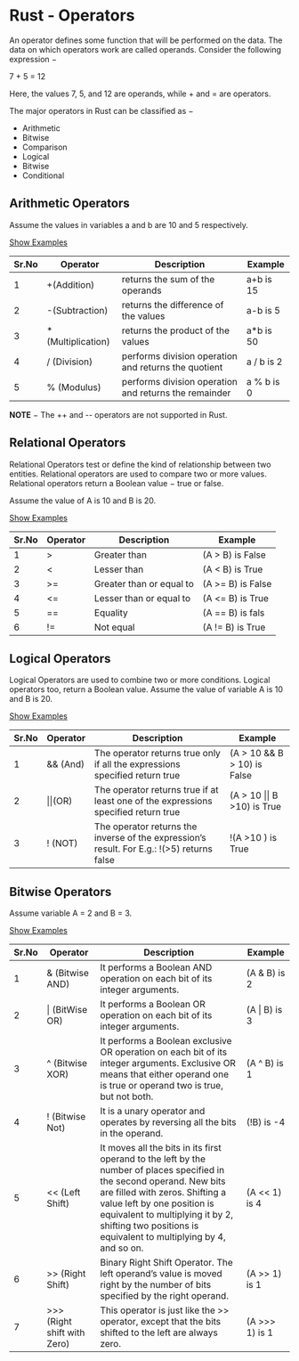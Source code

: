 # Rust - Operators

An operator defines some function that will be performed on the data. The data on which operators work are called operands. Consider the following expression −

7 + 5 = 12

Here, the values 7, 5, and 12 are operands, while + and = are operators.

The major operators in Rust can be classified as −

- Arithmetic
- Bitwise
- Comparison
- Logical
- Bitwise
- Conditional

## Arithmetic Operators

Assume the values in variables a and b are 10 and 5 respectively.

[Show Examples](https://www.tutorialspoint.com/rust/rust_arithmetic_operators.htm)

| Sr.No | Operator           | Description                                           | Example    |
| ----- | ------------------ | ----------------------------------------------------- | ---------- |
| 1     | +(Addition)        | returns the sum of the operands                       | a+b is 15  |
| 2     | -(Subtraction)     | returns the difference of the values                  | a-b is 5   |
| 3     | * (Multiplication) | returns the product of the values                     | a*b is 50  |
| 4     | / (Division)       | performs division operation and returns the quotient  | a / b is 2 |
| 5     | % (Modulus)        | performs division operation and returns the remainder | a % b is 0 |

**NOTE** − The ++ and -- operators are not supported in Rust.

## Relational Operators

Relational Operators test or define the kind of relationship between two entities. Relational operators are used to compare two or more values. Relational operators return a Boolean value − true or false.

Assume the value of A is 10 and B is 20.

[Show Examples](https://www.tutorialspoint.com/rust/rust_relational_operators.htm)

| Sr.No | Operator | Description              | Example           |
| ----- | -------- | ------------------------ | ----------------- |
| 1     | >        | Greater than             | (A > B) is False  |
| 2     | <        | Lesser than              | (A < B) is True   |
| 3     | >=       | Greater than or equal to | (A >= B) is False |
| 4     | <=       | Lesser than or equal to  | (A <= B) is True  |
| 5     | ==       | Equality                 | (A == B) is fals  |
| 6     | !=       | Not equal                | (A != B) is True  |

## Logical Operators

Logical Operators are used to combine two or more conditions. Logical operators too, return a Boolean value. Assume the value of variable A is 10 and B is 20.

[Show Examples](https://www.tutorialspoint.com/rust/rust_logical_operators.htm)

| Sr.No | Operator | Description                                                  | Example                     |
| ----- | -------- | ------------------------------------------------------------ | --------------------------- |
| 1     | && (And) | The operator returns true only if all the expressions specified return true | (A > 10 && B > 10) is False |
| 2     | \|\|(OR) | The operator returns true if at least one of the expressions specified return true | (A > 10 \|\| B >10) is True |
| 3     | ! (NOT)  | The operator returns the inverse of the expression’s result. For E.g.: !(>5) returns false | !(A >10 ) is True           |

## Bitwise Operators

Assume variable A = 2 and B = 3.

[Show Examples](https://www.tutorialspoint.com/rust/rust_bitwise_operators.htm)

| Sr.No | Operator                    | Description                                                  | Example        |
| ----- | --------------------------- | ------------------------------------------------------------ | -------------- |
| 1     | & (Bitwise AND)             | It performs a Boolean AND operation on each bit of its integer arguments. | (A & B) is 2   |
| 2     | \| (BitWise OR)             | It performs a Boolean OR operation on each bit of its integer arguments. | (A \| B) is 3  |
| 3     | ^ (Bitwise XOR)             | It performs a Boolean exclusive OR operation on each bit of its integer arguments. Exclusive OR means that either operand one is true or operand two is true, but not both. | (A ^ B) is 1   |
| 4     | ! (Bitwise Not)             | It is a unary operator and operates by reversing all the bits in the operand. | (!B) is -4     |
| 5     | << (Left Shift)             | It moves all the bits in its first operand to the left by the number of places specified in the second operand. New bits are filled with zeros. Shifting a value left by one position is equivalent to multiplying it by 2, shifting two positions is equivalent to multiplying by 4, and so on. | (A << 1) is 4  |
| 6     | >> (Right Shift)            | Binary Right Shift Operator. The left operand’s value is moved right by the number of bits specified by the right operand. | (A >> 1) is 1  |
| 7     | >>> (Right shift with Zero) | This operator is just like the >> operator, except that the bits shifted to the left are always zero. | (A >>> 1) is 1 |